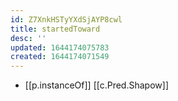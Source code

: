 ```yaml
---
id: Z7XnkHSTyYXdSjAYP8cwl
title: startedToward
desc: ''
updated: 1644174075783
created: 1644174071549
---
```


- [[p.instanceOf]] [[c.Pred.Shapow]]
